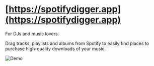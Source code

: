 # [https://spotifydigger.app](https://spotifydigger.app)

For DJs and music lovers.

Drag tracks, playlists and albums from Spotify to easily find places to purchase high-quality downloads of your music.

![Demo](docs/demo.gif)
